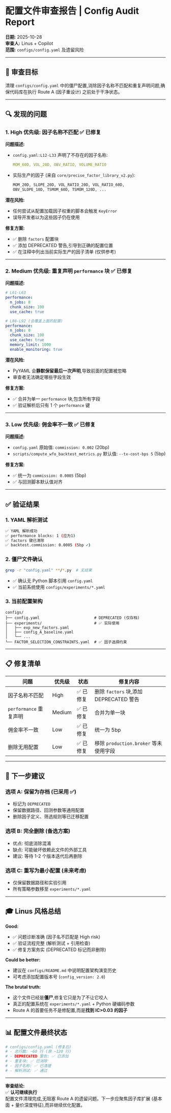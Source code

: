 # 配置文件审查报告 | Config Audit Report
**日期:** 2025-10-28  
**审查人:** Linus + Copilot  
**范围:** `configs/config.yaml` 及遗留风险

---

## 🎯 审查目标

清理 `configs/config.yaml` 中的僵尸配置,消除因子名称不匹配和重复声明问题,确保代码库在执行 Route A (因子重设计) 之前处于干净状态。

---

## 🔍 发现的问题

### 1. **High 优先级: 因子名称不匹配** ✅ 已修复

**问题描述:**
- `config.yaml:L12-L33` 声明了不存在的因子名称:
  ```yaml
  MOM_60D, VOL_20D, OBV_RATIO, VOLUME_RATIO
  ```
- 实际生产的因子 (来自 `core/precise_factor_library_v2.py`):
  ```python
  MOM_20D, SLOPE_20D, VOL_RATIO_20D, VOL_RATIO_60D, 
  OBV_SLOPE_10D, TSMOM_60D, TSMOM_120D, ...
  ```

**潜在风险:**
- 任何尝试从配置加载因子权重的脚本会触发 `KeyError`
- 误导开发者以为这些因子仍在使用

**修复方案:**
- ✅ 删除 `factors` 配置块
- ✅ 添加 DEPRECATED 警告,引导到正确的配置位置
- ✅ 在注释中列出当前实际生产的因子清单 (仅供参考)

---

### 2. **Medium 优先级: 重复声明 `performance` 块** ✅ 已修复

**问题描述:**
```yaml
# L61-L63
performance:
  n_jobs: 8
  chunk_size: 100
  use_cache: true

# L88-L92 (会覆盖上面的配置)
performance:
  n_jobs: 8
  chunk_size: 100
  use_cache: true
  memory_limit: 1000
  enable_monitoring: true
```

**潜在风险:**
- PyYAML 会**静默保留最后一次声明**,导致前面的配置被忽略
- 审查者无法确定哪些字段生效

**修复方案:**
- ✅ 合并为单一 `performance` 块,包含所有字段
- ✅ 验证解析后只有 1 个 `performance` 键

---

### 3. **Low 优先级: 佣金率不一致** ✅ 已修复

**问题描述:**
- `config.yaml` 原始值: `commission: 0.002` (20bp)
- `scripts/compute_wfo_backtest_metrics.py` 默认值: `--tx-cost-bps 5` (5bp)

**修复方案:**
- ✅ 统一为 `commission: 0.0005` (5bp)
- ✅ 与回测脚本默认值对齐

---

## ✅ 验证结果

### 1. YAML 解析测试
```bash
✅ YAML 解析成功
✅ performance blocks: 1 (应为1)
✅ factors 键已清除
✅ backtest.commission: 0.0005 (5bp ✓)
```

### 2. 僵尸文件确认
```bash
grep -r "config.yaml" **/*.py  # 无结果
```
- ✅ 确认无 Python 脚本引用 `config.yaml`
- ✅ 当前系统使用 `configs/experiments/*.yaml`

### 3. 当前配置架构
```
configs/
├── config.yaml                        # DEPRECATED (仅存档)
├── experiments/                       # ✅ 实际使用
│   ├── exp_new_factors.yaml
│   ├── config_A_baseline.yaml
│   └── ...
└── FACTOR_SELECTION_CONSTRAINTS.yaml  # ✅ 因子选择约束
```

---

## 📋 修复清单

| 问题 | 优先级 | 状态 | 修复内容 |
|------|--------|------|----------|
| 因子名称不匹配 | High | ✅ 已修复 | 删除 `factors` 块,添加 DEPRECATED 警告 |
| `performance` 重复声明 | Medium | ✅ 已修复 | 合并为单一块 |
| 佣金率不一致 | Low | ✅ 已修复 | 统一为 5bp |
| 删除无用配置 | Low | ✅ 已修复 | 移除 `production.broker` 等未使用字段 |

---

## 🚀 下一步建议

### 选项 A: 保留为存档 (已采用 ✅)
- 标记为 `DEPRECATED`
- 保留数据路径、回测参数等通用配置
- 删除因子定义、筛选规则等已迁移配置

### 选项 B: 完全删除 (备选方案)
- 优点: 彻底消除混淆
- 缺点: 可能破坏依赖此文件的外部工具
- 建议: 等待 1-2 个版本迭代后再删除

### 选项 C: 重写为最小配置 (未来考虑)
- 仅保留数据路径和实验引用
- 所有策略参数移至 `experiments/*.yaml`

---

## 🎓 Linus 风格总结

**Good:**
- ✅ 问题诊断准确 (因子名不匹配是 High risk)
- ✅ 验证流程完整 (解析测试 + 引用检查)
- ✅ 修复方案务实 (DEPRECATED 标记而非删除)

**Could be better:**
- 建议在 `configs/README.md` 中说明配置架构演变历史
- 可考虑添加配置版本号 (`config_version: 2.0`)

**The brutal truth:**
- 这个文件已经是**僵尸**,修复它只是为了不让它咬人
- 真正的配置系统在 `experiments/*.yaml` + Python 硬编码参数
- Route A 的首要任务不是修配置,而是**找到 IC>0.03 的因子**

---

## 📊 配置文件最终状态

```yaml
# configs/config.yaml (修复后)
# - 总行数: ~60 行 (原 ~120 行)
# - DEPRECATED 警告: ✅ 已添加
# - 重复块: ✅ 已消除
# - 因子名称: ✅ 已清理
# - 解析测试: ✅ 通过
```

---

**审查结论:**  
✅ **认可继续执行**  
配置文件清理完成,无阻塞 Route A 的遗留问题。下一步应聚焦因子库扩展 (基本面 + 量价深度特征),而非继续优化配置。
